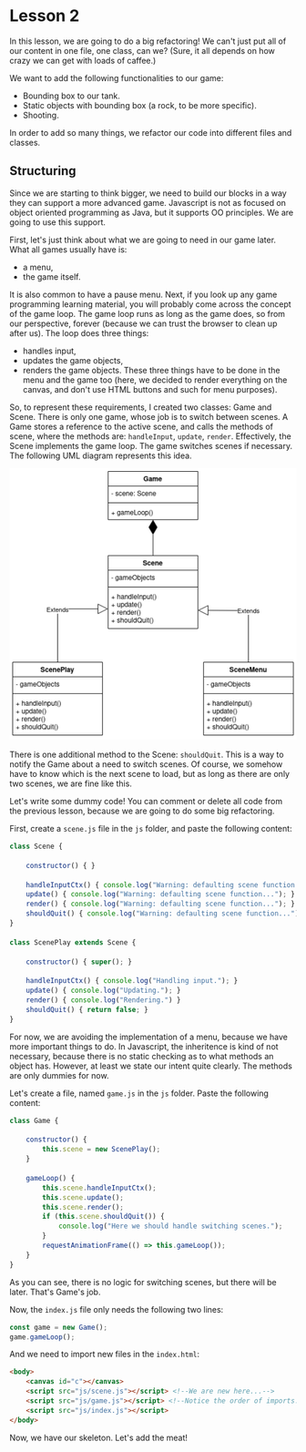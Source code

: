 # Lesson 2
In this lesson, we are going to do a big refactoring! We can't just put all of our content in one file, one class, can we? (Sure, it all depends on how crazy we can get with loads of caffee.)

We want to add the following functionalities to our game:
- Bounding box to our tank.
- Static objects with bounding box (a rock, to be more specific).
- Shooting.

In order to add so many things, we refactor our code into different files and classes.

## Structuring

Since we are starting to think bigger, we need to build our blocks in a way they can support a more advanced game. Javascript is not as focused on object oriented programming as Java, but it supports OO principles. We are going to use this support.

First, let's just think about what we are going to need in our game later. What all games usually have is:
- a menu,
- the game itself.

It is also common to have a pause menu. Next, if you look up any game programming learning material, you will probably come across the concept of the game loop. The game loop runs as long as the game does, so from our perspective, forever (because we can trust the browser to clean up after us). The loop does three things:
- handles input,
- updates the game objects,
- renders the game objects.
These three things have to be done in the menu and the game too (here, we decided to render everything on the canvas, and don't use HTML buttons and such for menu purposes).

So, to represent these requirements, I created two classes: Game and Scene. There is only one game, whose job is to switch between scenes. A Game stores a reference to the active scene, and calls the methods of scene, where the methods are: `handleInput`, `update`, `render`. Effectively, the Scene implements the game loop. The game switches scenes if necessary. The following UML diagram represents this idea.

![UML](img/Game_and_scene.drawio.png)

There is one additional method to the Scene: `shouldQuit`. This is a way to notify the Game about a need to switch scenes. Of course, we somehow have to know which is the next scene to load, but as long as there are only two scenes, we are fine like this.

Let's write some dummy code! You can comment or delete all code from the previous lesson, because we are going to do some big refactoring.

First, create a `scene.js` file in the `js` folder, and paste the following content:

```javascript
class Scene {

    constructor() { }

    handleInputCtx() { console.log("Warning: defaulting scene function..."); }
    update() { console.log("Warning: defaulting scene function..."); }
    render() { console.log("Warning: defaulting scene function..."); }
    shouldQuit() { console.log("Warning: defaulting scene function..."); }
}

class ScenePlay extends Scene {

    constructor() { super(); }

    handleInputCtx() { console.log("Handling input."); }
    update() { console.log("Updating."); }
    render() { console.log("Rendering.") }
    shouldQuit() { return false; }
}
```

For now, we are avoiding the implementation of a menu, because we have more important things to do. In Javascript, the inheritence is kind of not necessary, because there is no static checking as to what methods an object has. However, at least we state our intent quite clearly. The methods are only dummies for now.

Let's create a file, named `game.js` in the `js` folder. Paste the following content:

```javascript
class Game {

    constructor() {
        this.scene = new ScenePlay();
    }

    gameLoop() {
        this.scene.handleInputCtx();
        this.scene.update();
        this.scene.render();
        if (this.scene.shouldQuit()) {
            console.log("Here we should handle switching scenes.");
        }
        requestAnimationFrame(() => this.gameLoop());
    }
}
```

As you can see, there is no logic for switching scenes, but there will be later. That's Game's job.

Now, the `index.js` file only needs the following two lines:

```javascript
const game = new Game();
game.gameLoop();
```

And we need to import new files in the `index.html`:

```html
<body>
    <canvas id="c"></canvas>
    <script src="js/scene.js"></script> <!--We are new here...-->
    <script src="js/game.js"></script> <!--Notice the order of imports.-->
    <script src="js/index.js"></script>
</body>
```

Now, we have our skeleton. Let's add the meat!